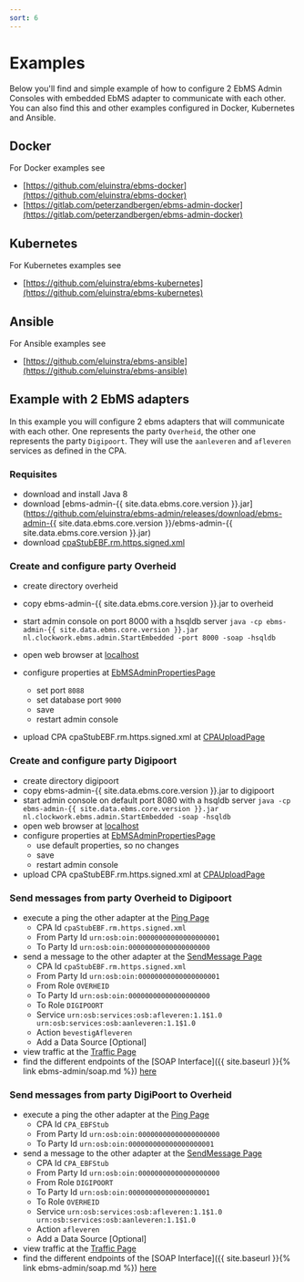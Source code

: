 ```yaml
---
sort: 6
---
```


# Examples

Below you'll find and simple example of how to configure 2 EbMS Admin Consoles with embedded EbMS adapter to communicate with each other.
You can also find this and other examples configured in Docker, Kubernetes and Ansible.

## Docker

For Docker examples see
- [https://github.com/eluinstra/ebms-docker](https://github.com/eluinstra/ebms-docker)
- [https://gitlab.com/peterzandbergen/ebms-admin-docker](https://gitlab.com/peterzandbergen/ebms-admin-docker)

## Kubernetes

For Kubernetes examples see
- [https://github.com/eluinstra/ebms-kubernetes](https://github.com/eluinstra/ebms-kubernetes)

## Ansible

For Ansible examples see
- [https://github.com/eluinstra/ebms-ansible](https://github.com/eluinstra/ebms-ansible)

## Example with 2 EbMS adapters

In this example you will configure 2 ebms adapters that will communicate with each other. One represents the party `Overheid`, the other one represents the party `Digipoort`. They will use the `aanleveren` and `afleveren` services as defined in the CPA.

### Requisites

- download and install Java 8
- download [ebms-admin-{{ site.data.ebms.core.version }}.jar](https://github.com/eluinstra/ebms-admin/releases/download/ebms-admin-{{ site.data.ebms.core.version }}/ebms-admin-{{ site.data.ebms.core.version }}.jar)
- download [cpaStubEBF.rm.https.signed.xml](https://raw.githubusercontent.com/eluinstra/ebms-admin/ebms-admin-2.17.3/resources/CPAs/cpaStubEBF.rm.https.signed.xml)

### Create and configure party Overheid

- create directory overheid
- copy ebms-admin-{{ site.data.ebms.core.version }}.jar to overheid
- start admin console on port 8000 with a hsqldb server
```java -cp ebms-admin-{{ site.data.ebms.core.version }}.jar nl.clockwork.ebms.admin.StartEmbedded -port 8000 -soap -hsqldb```

- open web browser at [localhost](http://localhost:8000)
- configure properties at [EbMSAdminPropertiesPage](https://localhost:8000/wicket/bookmarkable/nl.clockwork.ebms.admin.web.configuration.EbMSAdminPropertiesPage)
	- set port `8088`
	- set database port `9000`
	- save
	- restart admin console
- upload CPA cpaStubEBF.rm.https.signed.xml at [CPAUploadPage](http://localhost:8000/wicket/bookmarkable/nl.clockwork.ebms.admin.web.service.cpa.CPAUploadPage)

### Create and configure party Digipoort

- create directory digipoort
- copy ebms-admin-{{ site.data.ebms.core.version }}.jar to digipoort
- start admin console on default port 8080 with a hsqldb server
```java -cp ebms-admin-{{ site.data.ebms.core.version }}.jar nl.clockwork.ebms.admin.StartEmbedded -soap -hsqldb```
- open web browser at [localhost](http://localhost:8080)
- configure properties at [EbMSAdminPropertiesPage](http://localhost:8080/wicket/bookmarkable/nl.clockwork.ebms.admin.web.configuration.EbMSAdminPropertiesPage)
	- use default properties, so no changes
	- save
	- restart admin console
- upload CPA cpaStubEBF.rm.https.signed.xml at [CPAUploadPage](http://localhost:8080/wicket/bookmarkable/nl.clockwork.ebms.admin.web.service.cpa.CPAUploadPage)

### Send messages from party Overheid to Digipoort

- execute a ping the other adapter at the [Ping Page](http://localhost:8000/wicket/bookmarkable/nl.clockwork.ebms.admin.web.service.message.PingPage)
	- CPA Id `cpaStubEBF.rm.https.signed.xml`
	- From Party Id `urn:osb:oin:00000000000000000001`
	- To Party Id `urn:osb:oin:00000000000000000000`
- send a message to the other adapter at the [SendMessage Page](http://localhost:8000/wicket/bookmarkable/nl.clockwork.ebms.admin.web.service.message.SendMessagePageX)
	- CPA Id `cpaStubEBF.rm.https.signed.xml`
	- From Party Id `urn:osb:oin:00000000000000000001`
	- From Role `OVERHEID`
	- To Party Id `urn:osb:oin:00000000000000000000`
	- To Role `DIGIPOORT`
	- Service `urn:osb:services:osb:afleveren:1.1$1.0 urn:osb:services:osb:aanleveren:1.1$1.0`
	- Action `bevestigAfleveren`
	- Add a Data Source [Optional]
- view traffic at the [Traffic Page](http://localhost:8000/wicket/bookmarkable/nl.clockwork.ebms.admin.web.message.TrafficPage)
- find the different endpoints of the [SOAP Interface]({{ site.baseurl }}{% link ebms-admin/soap.md %}) [here](http://localhost:8000/service)
		
### Send messages from party DigiPoort to Overheid

- execute a ping the other adapter at the [Ping Page](http://localhost:8080/wicket/bookmarkable/nl.clockwork.ebms.admin.web.service.message.PingPage)
	- CPA Id `CPA_EBFStub`
	- From Party Id `urn:osb:oin:00000000000000000000`
	- To Party Id `urn:osb:oin:000000000000000000001`
- send a message to the other adapter at the [SendMessage Page](http://localhost:8080/wicket/bookmarkable/nl.clockwork.ebms.admin.web.service.message.SendMessagePageX)
	- CPA Id `CPA_EBFStub`
	- From Party Id `urn:osb:oin:00000000000000000000`
	- From Role `DIGIPOORT`
	- To Party Id `urn:osb:oin:00000000000000000001`
	- To Role `OVERHEID`
	- Service `urn:osb:services:osb:afleveren:1.1$1.0 urn:osb:services:osb:aanleveren:1.1$1.0`
	- Action `afleveren`
	- Add a Data Source [Optional]
- view traffic at the [Traffic Page](http://localhost:8080/wicket/bookmarkable/nl.clockwork.ebms.admin.web.message.TrafficPage)
- find the different endpoints of the [SOAP Interface]({{ site.baseurl }}{% link ebms-admin/soap.md %}) [here](http://localhost:8080/service)

